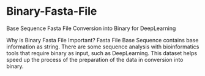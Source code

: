 # Binary-Fasta-File
Base Sequence Fasta File Conversion into Binary for DeepLearning

Why is Binary Fasta File Important?
Fasta File Base Sequence contains base information as string. There are some sequence analysis with bioinformatics tools that require binary as input, such as DeepLearning. This dataset helps speed up the process of the preparation of the data in conversion into binary. 
